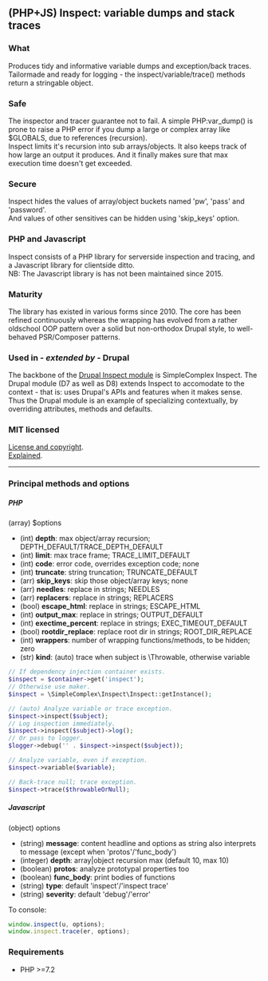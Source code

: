 ## (PHP+JS) Inspect: variable dumps and stack traces ##

### What ###

Produces tidy and informative variable dumps and exception/back traces.  
Tailormade and ready for logging - the inspect/variable/trace() methods return a stringable object.

### Safe ###

The inspector and tracer guarantee not to fail.
A simple PHP:var_dump() is prone to raise a PHP error if you dump a large or complex array like $GLOBALS, due to references (recursion).  
Inspect limits it's recursion into sub arrays/objects. It also keeps track of how large an output it produces. And it finally makes sure that max execution time doesn't get exceeded.

### Secure ###

Inspect hides the values of array/object buckets named 'pw', 'pass' and 'password'.  
And values of other sensitives can be hidden using 'skip_keys' option.

### PHP and Javascript ###

Inspect consists of a PHP library for serverside inspection and tracing, and a Javascript library for clientside ditto.  
NB: The Javascript library is has not been maintained since 2015.

### Maturity ###

The library has existed in various forms since 2010.
The core has been refined continuously whereas the wrapping has evolved from a rather oldschool OOP pattern over a solid but non-orthodox Drupal style, to well-behaved PSR/Composer patterns. 

### Used in - *extended by* - Drupal ###

The backbone of the [Drupal Inspect module](https://drupal.org/project/inspect) is SimpleComplex Inspect.
The Drupal module (D7 as well as D8) extends Inspect to accomodate to the context - that is: uses Drupal's APIs and features when it makes sense.  
Thus the Drupal module is an example of specializing contextually, by overriding attributes, methods and defaults.

### MIT licensed ###

[License and copyright](https://github.com/simplecomplex/inspect/blob/master/LICENSE).  
[Explained](https://tldrlegal.com/license/mit-license).

----------


### Principal methods and options ###

##### PHP #####

(array) $options

- (int) **depth**: max object/array recursion; DEPTH_DEFAULT/TRACE_DEPTH_DEFAULT
- (int) **limit**: max trace frame; TRACE_LIMIT_DEFAULT
- (int) **code**: error code, overrides exception code; none
- (int) **truncate**: string truncation; TRUNCATE_DEFAULT
- (arr) **skip_keys**: skip those object/array keys; none
- (arr) **needles**: replace in strings; NEEDLES
- (arr) **replacers**: replace in strings; REPLACERS
- (bool) **escape_html**: replace in strings; ESCAPE_HTML
- (int) **output_max**: replace in strings; OUTPUT_DEFAULT
- (int) **exectime_percent**: replace in strings; EXEC_TIMEOUT_DEFAULT
- (bool) **rootdir_replace**: replace root dir in strings; ROOT_DIR_REPLACE
- (int) **wrappers**: number of wrapping functions/methods, to be hidden; zero
- (str) **kind**: (auto) trace when subject is \Throwable, otherwise variable

```PHP
// If dependency injection container exists.
$inspect = $container->get('inspect');
// Otherwise use maker.
$inspect = \SimpleComplex\Inspect\Inspect::getInstance();

// (auto) Analyze variable or trace exception.
$inspect->inspect($subject);
// Log inspection immediately.
$inspect->inspect($subject)->log();
// Or pass to logger.
$logger->debug('' . $inspect->inspect($subject));

// Analyze variable, even if exception.
$inspect->variable($variable);

// Back-trace null; trace exception.
$inspect->trace($throwableOrNull);
```

##### Javascript #####

(object) options

- (string) **message**: content headline and options as string also interprets to message (except when 'protos'/'func_body')
- (integer) **depth**: array|object recursion max (default 10, max 10)
- (boolean) **protos**: analyze prototypal properties too
- (boolean) **func_body**: print bodies of functions
- (string) **type**: default 'inspect'/'inspect trace'
- (string) **severity**: default 'debug'/'error'

To console:  
```javascript
window.inspect(u, options);
window.inspect.trace(er, options);
```

<!--
To server log:  
`inspect.log(u, options);`  
`inspect.traceLog(er, options);`
-->

### Requirements ###

- PHP >=7.2
